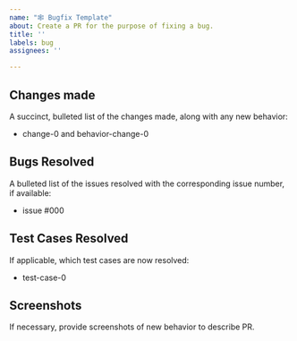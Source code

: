```yaml
---
name: "🕸️ Bugfix Template"
about: Create a PR for the purpose of fixing a bug. 
title: ''
labels: bug
assignees: ''

---
```


## Changes made
A succinct, bulleted list of the changes made, along with any new behavior: 
 
* change-0 and behavior-change-0

## Bugs Resolved
A bulleted list of the issues resolved with the corresponding issue number, if available:

* issue #000

## Test Cases Resolved
If applicable, which test cases are now resolved:

* test-case-0

## Screenshots 
If necessary, provide screenshots of new behavior to describe PR. 